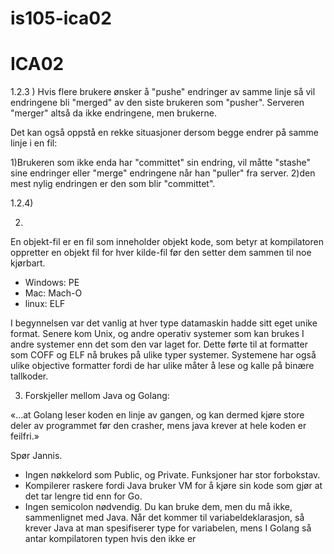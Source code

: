 # is105-ica02
# ICA02





1.2.3 ) 
Hvis flere brukere ønsker å "pushe" endringer av samme linje så vil endringene bli "merged" av den siste brukeren 
som "pusher". Serveren "merger" altså da ikke endringene, men brukerne.

Det kan også oppstå en rekke situasjoner dersom begge endrer på samme linje i en fil:

1)Brukeren som ikke enda har "committet" sin endring, vil måtte "stashe" sine endringer eller "merge" endringene når
han "puller" fra server.
2)den mest nylig endringen er den som blir "committet".


1.2.4)

2)

En objekt-fil er en fil som inneholder objekt kode, som betyr at kompilatoren oppretter en objekt fil for hver kilde-fil før den setter dem sammen til noe kjørbart.

- Windows: PE
- Mac: Mach-O
- linux: ELF

I begynnelsen var det vanlig at hver type datamaskin hadde sitt eget unike format. Senere kom Unix, og andre operativ systemer som kan brukes I andre systemer enn det som den var laget for. Dette førte til at formatter som COFF og ELF nå brukes på ulike typer systemer. Systemene har også ulike objective formatter fordi de har ulike måter å lese og kalle på binære tallkoder.

3) Forskjeller mellom Java og Golang:

«…at Golang leser koden en linje av gangen, og kan dermed kjøre store deler av programmet før den crasher, mens java krever at hele koden er feilfri.» 

Spør Jannis.




-	Ingen nøkkelord som Public, og Private. Funksjoner  har stor forbokstav.
-	Kompilerer raskere fordi Java bruker VM for å kjøre sin kode som gjør at det tar lengre tid enn for Go.
-	Ingen semicolon nødvendig. Du kan bruke dem, men du må ikke, sammenlignet med Java.
Når det kommer til variabeldeklarasjon, så krever Java at man spesifiserer type for variabelen, mens I Golang så antar kompilatoren typen hvis den ikke er 
